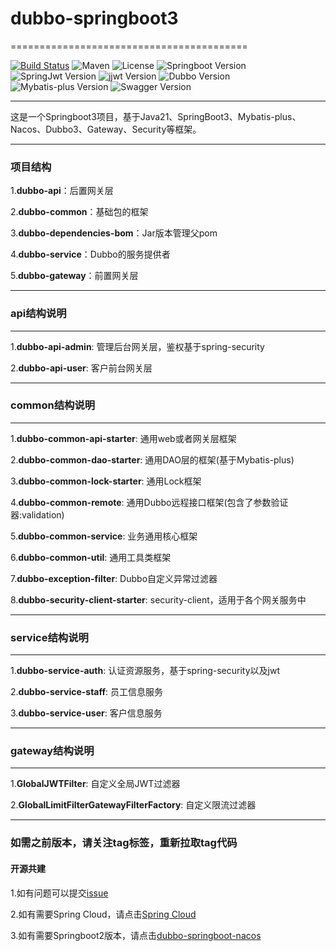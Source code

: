 # dubbo-springboot3
=========================================

[![Build Status](https://img.shields.io/badge/Build-ZhiQinlsZhen-red)](https://github.com/ZhiQinIsZhen/dubbo-springboot3)
![Maven](https://img.shields.io/maven-central/v/org.apache.dubbo/dubbo.svg)
![License](https://img.shields.io/github/license/alibaba/dubbo.svg)
![Springboot Version](https://img.shields.io/badge/Springboot-3.1.5-brightgreen)
![SpringJwt Version](https://img.shields.io/badge/SpringJwt-1.1.1.RELEASE-brightgreen)
![jjwt Version](https://img.shields.io/badge/jjwt-0.12.3-brightgreen)
![Dubbo Version](https://img.shields.io/badge/Dubbo-3.3.0(beta1)-brightgreen)
![Mybatis-plus Version](https://img.shields.io/badge/MybatisPlus-3.5.4.1-brightgreen)
![Swagger Version](https://img.shields.io/badge/knife4j-4.3.0-brightgreen)

---

这是一个Springboot3项目，基于Java21、SpringBoot3、Mybatis-plus、Nacos、Dubbo3、Gateway、Security等框架。

---

### 项目结构
1.**dubbo-api**：后置网关层

2.**dubbo-common**：基础包的框架

3.**dubbo-dependencies-bom**：Jar版本管理父pom

4.**dubbo-service**：Dubbo的服务提供者

5.**dubbo-gateway**：前置网关层

---

### api结构说明

---
1.**dubbo-api-admin**: 管理后台网关层，鉴权基于spring-security

2.**dubbo-api-user**: 客户前台网关层

---

### common结构说明

---
1.**dubbo-common-api-starter**: 通用web或者网关层框架

2.**dubbo-common-dao-starter**: 通用DAO层的框架(基于Mybatis-plus)

3.**dubbo-common-lock-starter**: 通用Lock框架

4.**dubbo-common-remote**: 通用Dubbo远程接口框架(包含了参数验证器:validation)

5.**dubbo-common-service**: 业务通用核心框架

6.**dubbo-common-util**: 通用工具类框架

7.**dubbo-exception-filter**: Dubbo自定义异常过滤器

8.**dubbo-security-client-starter**: security-client，适用于各个网关服务中

---

### service结构说明

---
1.**dubbo-service-auth**: 认证资源服务，基于spring-security以及jwt

2.**dubbo-service-staff**: 员工信息服务

3.**dubbo-service-user**: 客户信息服务

---

### gateway结构说明

---
1.**GlobalJWTFilter**: 自定义全局JWT过滤器

2.**GlobalLimitFilterGatewayFilterFactory**: 自定义限流过滤器

---

### 如需之前版本，请关注tag标签，重新拉取tag代码

#### 开源共建
1.如有问题可以提交[issue](https://github.com/ZhiQinIsZhen/dubbo-springboot3/issues)

2.如有需要Spring Cloud，请点击[Spring Cloud](https://github.com/ZhiQinIsZhen/springcloud-demo)

3.如有需要Springboot2版本，请点击[dubbo-springboot-nacos](https://github.com/ZhiQinIsZhen/dubbo-springboot-nacos)